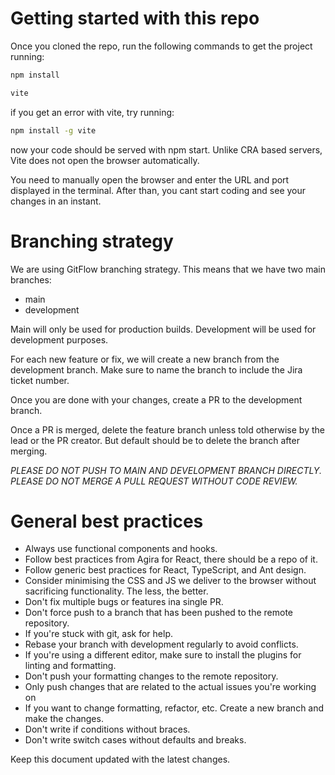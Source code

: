 # Getting started with this repo
Once you cloned the repo, run the following commands to get the project running:

```bash
npm install

vite
```

if you get an error with vite, try running:

```bash
npm install -g vite
```
now your code should be served with npm start. Unlike CRA based servers, Vite does not open the browser automatically.

You need to manually open the browser and enter the URL and port displayed in the terminal. After than, you cant start coding and see your changes in an instant.

# Branching strategy

We are using GitFlow branching strategy. This means that we have two main branches:

- main
- development

Main will only be used for production builds. Development will be used for development purposes.

For each new feature or fix, we will create a new branch from the development branch. Make sure to name the branch to include the Jira ticket number.

Once you are done with your changes, create a PR to the development branch.

Once a PR is merged, delete the feature branch unless told otherwise by the lead or the PR creator. But default should be to delete the branch after merging.

*PLEASE DO NOT PUSH TO MAIN AND DEVELOPMENT BRANCH DIRECTLY.*
*PLEASE DO NOT MERGE A PULL REQUEST WITHOUT CODE REVIEW.*

# General best practices

- Always use functional components and hooks.
- Follow best practices from Agira for React, there should be a repo of it.
- Follow generic best practices for React, TypeScript, and Ant design.
- Consider minimising the CSS and JS we deliver to the browser without sacrificing functionality. The less, the better.
- Don't fix multiple bugs or features ina single PR.
- Don't force push to a branch that has been pushed to the remote repository.
- If you're stuck with git, ask for help.
- Rebase your branch with development regularly to avoid conflicts.
- If you're using a different editor, make sure to install the plugins for linting and formatting.
- Don't push your formatting changes to the remote repository.
- Only push changes that are related to the actual issues you're working on
- If you want to change formatting, refactor, etc. Create a new branch and make the changes.
- Don't write if conditions without braces.
- Don't write switch cases without defaults and breaks.

Keep this document updated with the latest changes.